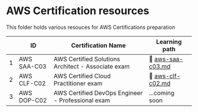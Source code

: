 # AWS Certification resources

This folder holds various resouces for AWS Certifications preparation

|     | ID          | Certification Name                                 | Learning path                                       |
| --- | ----------- | -------------------------------------------------- | --------------------------------------------------- |
| 1   | AWS SAA-C03 | AWS Certified Solutions Architect - Associate exam | 📖 [aws-saa-c03.md](./certification/aws-saa-c03.md) |
| 2   | AWS CLF-C02 | AWS Certified Cloud Practitioner exam              | 📖 [aws-clf-c02.md]([./main/AWS%20CLF-C02.md](https://github.com/siennafaleiro/AWSHub/blob/main/AWS%20CLF-C02.md))                                      |
| 3   | AWS DOP-C02 | AWS Certified DevOps Engineer - Professional exam  | ...coming soon                                      |
